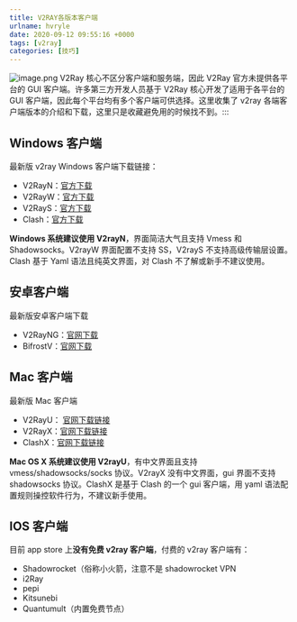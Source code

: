 ```yaml
---
title: V2RAY各版本客户端
urlname: hvryle
date: 2020-09-12 09:55:16 +0000
tags: [v2ray]
categories: [技巧]
---
```


![image.png](https:/jianjun-1251280787.file.myqcloud.com/post/1599904973131-a16d23f0-29ce-4955-9231-73d384c57b86.png)
V2Ray 核心不区分客户端和服务端，因此 V2Ray 官方未提供各平台的 GUI 客户端。许多第三方开发人员基于 V2Ray 核心开发了适用于各平台的 GUI 客户端，因此每个平台均有多个客户端可供选择。这里收集了 v2ray 各端客户端版本的介绍和下载，这里只是收藏避免用的时候找不到。:::

## Windows 客户端

最新版 v2ray Windows 客户端下载链接：

- V2RayN：[官方下载](https://github.com/2dust/v2rayN/releases)
- V2RayW：[官方下载](https://github.com/Cenmrev/V2RayW/releases)
- V2RayS：[官方下载](https://github.com/Shinlor/V2RayS/releases)
- Clash：[官方下载](https://github.com/Fndroid/clash_for_windows_pkg/releases)

**Windows 系统建议使用 V2rayN**，界面简洁大气且支持 Vmess 和 Shadowsocks。V2rayW 界面配置不支持 SS，V2rayS 不支持高级传输层设置。Clash 基于 Yaml 语法且纯英文界面，对 Clash 不了解或新手不建议使用。

## 安卓客户端

最新版安卓客户端下载

- V2RayNG：[官网下载](https://github.com/2dust/v2rayNG/releases)
- BifrostV：[官网下载](https://apkpure.com/bifrostv/com.github.dawndiy.bifrostv)

## Mac 客户端

最新版 Mac 客户端

- V2RayU： [官网下载链接](https://github.com/yanue/V2rayU/releases)
- V2RayX：[官网下载链接](https://github.com/Cenmrev/V2RayX/releases)
- ClashX：[官网下载链接](https://github.com/yichengchen/clashX/releases)

**Mac OS X 系统建议使用 V2rayU**，有中文界面且支持 vmess/shadowsocks/socks 协议。V2rayX 没有中文界面，gui 界面不支持 shadowsocks 协议。ClashX 是基于 Clash 的一个 gui 客户端，用 yaml 语法配置规则操控软件行为，不建议新手使用。

## IOS 客户端

目前 app store 上**没有免费 v2ray 客户端**，付费的 v2ray 客户端有：

- Shadowrocket（俗称小火箭，注意不是 shadowrocket VPN
- i2Ray
- pepi
- Kitsunebi
- Quantumult（内置免费节点）
